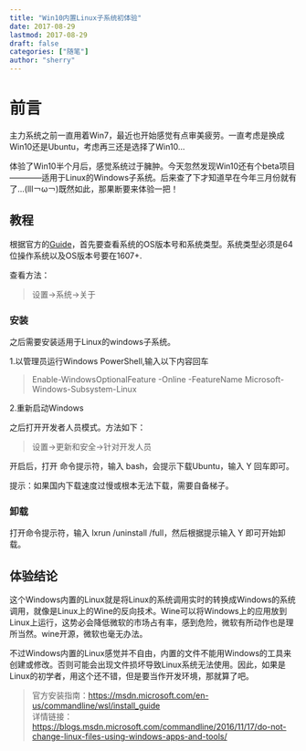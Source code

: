 ```yaml
---
title: "Win10内置Linux子系统初体验"
date: 2017-08-29
lastmod: 2017-08-29
draft: false
categories: ["随笔"]
author: "sherry"
---
```

# 前言

主力系统之前一直用着Win7，最近也开始感觉有点审美疲劳。一直考虑是换成Win10还是Ubuntu，考虑再三还是选择了Win10...

体验了Win10半个月后，感觉系统过于臃肿。今天忽然发现Win10还有个beta项目————适用于Linux的Windows子系统。后来查了下才知道早在今年三月份就有了...(lll￢ω￢)既然如此，那果断要来体验一把！

## 教程

根据官方的[Guide](https://msdn.microsoft.com/en-us/commandline/wsl/install_guide)，首先要查看系统的OS版本号和系统类型。系统类型必须是64位操作系统以及OS版本号要在1607+.

<!--more-->

查看方法：
> 设置->系统->关于

### 安装

之后需要安装适用于Linux的windows子系统。

1.以管理员运行Windows PowerShell,输入以下内容回车
> Enable-WindowsOptionalFeature -Online -FeatureName Microsoft-Windows-Subsystem-Linux

2.重新启动Windows

之后打开开发者人员模式。方法如下：
> 设置->更新和安全->针对开发人员

开启后，打开 命令提示符，输入 bash，会提示下载Ubuntu，输入 Y 回车即可。

提示：如果国内下载速度过慢或根本无法下载，需要自备梯子。

### 卸载

打开命令提示符，输入 lxrun /uninstall /full，然后根据提示输入 Y 即可开始卸载。

## 体验结论

这个Windows内置的Linux就是将Linux的系统调用实时的转换成Windows的系统调用，就像是Linux上的Wine的反向技术。Wine可以将Windows上的应用放到Linux上运行，这势必会降低微软的市场占有率，感到危险，微软有所动作也是理所当然。wine开源，微软也毫无办法。

不过Windows内置的Linux感觉并不自由，内置的文件不能用Windows的工具来创建或修改。否则可能会出现文件损坏导致Linux系统无法使用。因此，如果是Linux的初学者，用这个还不错，但是要当作开发环境，那就算了吧。

> 官方安装指南：https://msdn.microsoft.com/en-us/commandline/wsl/install_guide  
> 详情链接：https://blogs.msdn.microsoft.com/commandline/2016/11/17/do-not-change-linux-files-using-windows-apps-and-tools/